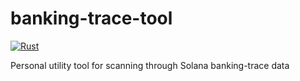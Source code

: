 # banking-trace-tool

[![Rust](https://github.com/apfitzge/banking-trace-tool/actions/workflows/rust.yml/badge.svg)](https://github.com/apfitzge/banking-trace-tool/actions/workflows/rust.yml)

Personal utility tool for scanning through Solana banking-trace data
